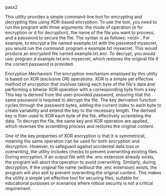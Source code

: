 pass2


This utility provides a simple command-line tool for encrypting and decrypting files using XOR-based encryption. To use the tool, you need to run the program with three arguments: the mode of operation (e for encryption or d for decryption), the name of the file you want to process, and a password to secure the file. The syntax is as follows: <program> <e|d> <file> <password>. For example, to encrypt a file named example.txt with the password mysecret, you would run the command: program e example.txt mysecret. This would produce an encrypted file named example.txt.enc. To decrypt, you would use: program d example.txt.enc mysecret, which restores the original file if the correct password is provided.

Encryption Mechanism
The encryption mechanism employed by this utility is based on XOR (exclusive OR) operations. XOR is a simple yet effective method of encryption that involves taking each byte of the file's data and performing a bitwise XOR operation with a corresponding byte from a key. This key is derived from the user-provided password, ensuring that the same password is required to decrypt the file. The key derivation function cycles through the password bytes, adding the current index to each byte to create variability and extend the key to the necessary length. The derived key is then used to XOR each byte of the file, effectively scrambling the data. To decrypt the file, the same key and XOR operation are applied, which reverses the scrambling process and restores the original content.

One of the key properties of XOR encryption is that it is symmetrical, meaning the same operation can be used for both encryption and decryption. However, to safeguard against accidental data loss or overwriting, the utility includes checks to prevent overwriting existing files. During encryption, if an output file with the .enc extension already exists, the program will abort the operation to avoid overwriting. Similarly, during decryption, if the original file name (without the .enc extension) exists, the program will also exit to prevent overwriting the original content. This makes the utility a simple yet effective tool for securing files, suitable for educational purposes or scenarios where robust security is not a critical requirement.
